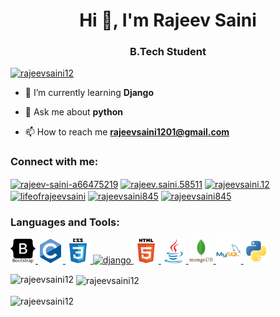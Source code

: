 <h1 align="center">Hi 👋, I'm Rajeev Saini</h1>
<h3 align="center">B.Tech Student</h3>

<p align="left"> <a href="https://github.com/ryo-ma/github-profile-trophy"><img src="https://github-profile-trophy.vercel.app/?username=rajeevsaini12" alt="rajeevsaini12" /></a> </p>

- 🌱 I’m currently learning **Django**

- 💬 Ask me about **python**

- 📫 How to reach me **rajeevsaini1201@gmail.com**

<h3 align="left">Connect with me:</h3>
<p align="left">
<a href="https://linkedin.com/in/rajeev-saini-a66475219" target="blank"><img align="center" src="https://raw.githubusercontent.com/rahuldkjain/github-profile-readme-generator/master/src/images/icons/Social/linked-in-alt.svg" alt="rajeev-saini-a66475219" height="30" width="40" /></a>
<a href="https://fb.com/rajeev.saini.58511" target="blank"><img align="center" src="https://raw.githubusercontent.com/rahuldkjain/github-profile-readme-generator/master/src/images/icons/Social/facebook.svg" alt="rajeev.saini.58511" height="30" width="40" /></a>
<a href="https://instagram.com/rajeevsaini.12" target="blank"><img align="center" src="https://raw.githubusercontent.com/rahuldkjain/github-profile-readme-generator/master/src/images/icons/Social/instagram.svg" alt="rajeevsaini.12" height="30" width="40" /></a>
<a href="https://www.youtube.com/c/lifeofrajeevsaini" target="blank"><img align="center" src="https://raw.githubusercontent.com/rahuldkjain/github-profile-readme-generator/master/src/images/icons/Social/youtube.svg" alt="lifeofrajeevsaini" height="30" width="40" /></a>
<a href="https://www.hackerrank.com/rajeevsaini845" target="blank"><img align="center" src="https://raw.githubusercontent.com/rahuldkjain/github-profile-readme-generator/master/src/images/icons/Social/hackerrank.svg" alt="rajeevsaini845" height="30" width="40" /></a>
<a href="https://auth.geeksforgeeks.org/user/rajeevsaini845" target="blank"><img align="center" src="https://raw.githubusercontent.com/rahuldkjain/github-profile-readme-generator/master/src/images/icons/Social/geeks-for-geeks.svg" alt="rajeevsaini845" height="30" width="40" /></a>
</p>

<h3 align="left">Languages and Tools:</h3>
<p align="left"> <a href="https://getbootstrap.com" target="_blank" rel="noreferrer"> <img src="https://raw.githubusercontent.com/devicons/devicon/master/icons/bootstrap/bootstrap-plain-wordmark.svg" alt="bootstrap" width="40" height="40"/> </a> <a href="https://www.cprogramming.com/" target="_blank" rel="noreferrer"> <img src="https://raw.githubusercontent.com/devicons/devicon/master/icons/c/c-original.svg" alt="c" width="40" height="40"/> </a> <a href="https://www.w3schools.com/css/" target="_blank" rel="noreferrer"> <img src="https://raw.githubusercontent.com/devicons/devicon/master/icons/css3/css3-original-wordmark.svg" alt="css3" width="40" height="40"/> </a> <a href="https://www.djangoproject.com/" target="_blank" rel="noreferrer"> <img src="https://cdn.worldvectorlogo.com/logos/django.svg" alt="django" width="40" height="40"/> </a> <a href="https://www.w3.org/html/" target="_blank" rel="noreferrer"> <img src="https://raw.githubusercontent.com/devicons/devicon/master/icons/html5/html5-original-wordmark.svg" alt="html5" width="40" height="40"/> </a> <a href="https://www.java.com" target="_blank" rel="noreferrer"> <img src="https://raw.githubusercontent.com/devicons/devicon/master/icons/java/java-original.svg" alt="java" width="40" height="40"/> </a> <a href="https://www.mongodb.com/" target="_blank" rel="noreferrer"> <img src="https://raw.githubusercontent.com/devicons/devicon/master/icons/mongodb/mongodb-original-wordmark.svg" alt="mongodb" width="40" height="40"/> </a> <a href="https://www.mysql.com/" target="_blank" rel="noreferrer"> <img src="https://raw.githubusercontent.com/devicons/devicon/master/icons/mysql/mysql-original-wordmark.svg" alt="mysql" width="40" height="40"/> </a> <a href="https://www.python.org" target="_blank" rel="noreferrer"> <img src="https://raw.githubusercontent.com/devicons/devicon/master/icons/python/python-original.svg" alt="python" width="40" height="40"/> </a> </p>

<p><img align="left" src="https://github-readme-stats.vercel.app/api/top-langs?username=rajeevsaini12&show_icons=true&locale=en&layout=compact" alt="rajeevsaini12" /></p>

<p>&nbsp;<img align="center" src="https://github-readme-stats.vercel.app/api?username=rajeevsaini12&show_icons=true&locale=en" alt="rajeevsaini12" /></p>

<p><img align="center" src="https://github-readme-streak-stats.herokuapp.com/?user=rajeevsaini12&" alt="rajeevsaini12" /></p>
